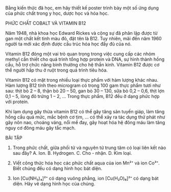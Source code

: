 Bằng kiến thức đã học, em hãy thiết kế poster trình bày một số ứng dụng của phức chất trong y học, dược học và hóa học.

PHỨC CHẤT COBALT VÀ VITAMIN B12

Năm 1948, nhà khoa học Edward Rickes và cộng sự đã phân lập được từ gan một chất kết tinh màu đỏ, đặt tên là B12. Tuy nhiên, mãi đến năm 1960 người ta mới xác định được cấu trúc hóa học đầy đủ của nó.

Vitamin B12 đóng một vai trò quan trọng trong việc cung cấp các nhóm methyl cần thiết cho quá trình tổng hợp protein và DNA, sự hình thành hồng cầu, hỗ trợ chức năng bình thường cho hệ thần kinh. Vitamin B12 được cơ thể người hấp thu ở ruột trong quá trình tiêu hóa.

Vitamin B12 có mặt trong nhiều loại thực phẩm với hàm lượng khác nhau. Hàm lượng B12 tính theo microgram có trong 100 gam thực phẩm tươi như sau: thịt bò 2 – 8, thận bò 20 – 50, gan bò 30 – 130, sữa bò 0,2 – 0,6, thịt lợn 0,1 – 5, lòng đỏ trứng 1 – 2, ... Trong thực phẩm, B12 đều ở dạng phức hợp với protein.

Khi lạm dụng gây thừa vitamin B12 có thể gây tăng sản tuyến giáp, làm tăng hồng cầu quá mức, mắc bệnh cơ tim, ... có thể xảy ra tác dụng thứ phát như gây nôn nao, choáng váng, nổi mề đay, gây hoạt hóa hệ đông máu làm tăng nguy cơ đông máu gây tắc mạch.

BÀI TẬP

1. Trong phức chất, giữa phối tử và nguyên tử trung tâm có loại liên kết nào sau đây?
   A. Ion.     B. Hydrogen.     C. Cho - nhận.     D. Kim loại.

2. Viết công thức hóa học các phức chất aqua của ion Mn²⁺ và ion Co³⁺. Biết chúng đều có dạng hình học bát diện.

3. Ion [Cu(NH₃)₄]²⁺ có dạng vuông phẳng, ion [Cu(H₂O)₆]²⁺ có dạng bát diện. Hãy vẽ dạng hình học của chúng.